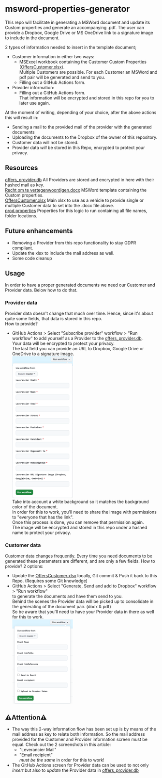 # msword-properties-generator

This repo will facilitate in generating a MSWord document and update its Custom properties and generate an accompanying .pdf.
The user can provide a Dropbox, Google Drive or MS OneDrive link to a signature image to include in the document. 

2 types of information needed to insert in the template document;   
  - Customer information in either two ways: 
    - MSExcel workbook containing the Customer Custom Properties ([OffersCustomer.xlsx](res%2FOffersCustomer.xlsx)).  
     Multiple Customers are possible. For each Customer an MSWord and pdf pair will be generated and send to you. 
    - Filling out a GitHub Actions form.
  - Provider information:
    - Filling out a GitHub Actions form.<br>
    That information will be encrypted and stored in this repo for you to later use again.<br>

At the moment of writing, depending of your choice, after the above actions this will result in:
- Sending a mail to the provided mail of the provider with the generated documents 
- Uploading the documents to the Dropbox of the owner of this repository.
- Customer data will not be stored. 
- Provider data *will* be stored in this Repo, encrypted to protect your privacy.

## Resources 
[offers_provider.db](res/offers_provider.db) All Providers are stored and encrypted in here with their hashed mail as key. \
[Recht om te vertegenwoordigen.docx](res/Recht%20om%20te%20vertegenwoordigen.docx) MSWord template containing the Custom properties.\
[OffersCustomer.xlsx](res/OffersCustomer.xlsx) Main xlsx to use as a vehicle to provide single or multiple Customer data to set into the .docx file above.\
[prod.properties](env/prod.properties) Properties for this logic to run containing all file names, folder locations.

## Future enhancements
- Removing a Provider from this repo functionality to stay GDPR compliant.
- Update the xlsx to include the mail address as well.
- Some code cleanup 

## Usage
In order to have a proper generated documents we need our Customer and Provider data. Below how to do that.  

### Provider data
Provider data doesn't change that much over time. Hence, since it's about quite some fields, that data is stored in this repo.<br> 
How to provide? 
- GitHub Actions > Select "Subscribe provider" workflow > "Run workflow" to add yourself as a Provider to the [offers_provider.db](res/offers_provider.db).<br>
Your data will be encrypted to protect your privacy.<br>
The last field you can provide an URL to Dropbox, Google Drive or OneDrive to a signature image.
<br><a href="assets/img_1.png"><img src="assets/img_1.png" width="200"></a><br>
Take into account a white background so it matches the background color of the document.  
In order for this to work, you'll need to share the image with permissions to "everyone that has the link".<br>
Once this process is done, you can remove that permission again.<br>
The image will be encrypted and stored in this repo under a hashed name to protect your privacy. 


### Customer data
Customer data changes frequently. Every time you need documents to be generated these parameters are different, and are only a few fields. 
How to provide? 2 options: 
- Update the [OffersCustomer.xlsx](res/OffersCustomer.xlsx) locally, Git commit & Push it back to this Repo. (Requires some Git knowledge) 
- GitHub Actions > Select "Generate, Send and add to Dropbox" workflow > "Run workflow"<br>to generate the documents and have them send to you.<br>
Behind the scenes the Provider data will be picked up to consolidate in the generating of the document pair. (docx & pdf)<br>
So be aware that you'll need to have your Provider data in there as well for this to work.
<br><a href="assets/img.png"><img src="assets/img.png" width="200"></a>

## ⚠️Attention⚠️ 
- The way this 2-way information flow has been set up is by means of the mail address as key to relate both information.
So the mail address provided for the Customer and Provider information screen must be equal.
Check out the 2 screenshots in this article: 
  - "Leverancier Mail" 
  - "Email recipient"\
*must be the same* in order for this to work!
- The GitHub Actions screen for Provider data can be used to not only *insert* but also to *update* the Provider data in [offers_provider.db](res/offers_provider.db)
